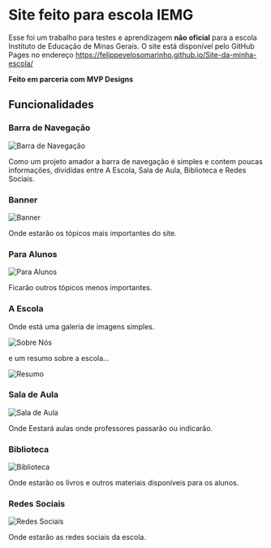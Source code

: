 # Site feito para escola IEMG
  Esse foi um trabalho para testes e aprendizagem **não oficial** para a escola Instituto de Educação de Minas Gerais.
  O site está disponível pelo GitHub Pages no endereço https://felippevelosomarinho.github.io/Site-da-minha-escola/ 
  
  **Feito em parceria com MVP Designs**
 
 ## Funcionalidades

### Barra de Navegação
 ![Barra de Navegação](https://user-images.githubusercontent.com/60450622/93271482-bf487b00-f789-11ea-97f1-e3359fece5bb.PNG)
    
 Como um projeto amador a barra de navegação é simples e contem poucas informações, divididas entre A Escola, Sala de Aula, Biblioteca e Redes Sociais.
    
 ### Banner
    
  ![Banner](https://user-images.githubusercontent.com/60450622/93271712-50b7ed00-f78a-11ea-8aa8-3d05144d605d.PNG)
    
   Onde estarão os tópicos mais importantes do site. 
    
 ### Para Alunos
    
  ![Para Alunos](https://user-images.githubusercontent.com/60450622/93271753-675e4400-f78a-11ea-98ee-772b8711ef90.PNG)
    
  Ficarão outros tópicos menos importantes.
    
 ### A Escola
  Onde está uma galeria de imagens simples.
    
  ![Sobre Nós](https://user-images.githubusercontent.com/60450622/93272438-dab48580-f78b-11ea-9e4d-e4ac281cdea0.PNG)
    
  e um resumo sobre a escola...
    
  ![Resumo](https://user-images.githubusercontent.com/60450622/93272415-cbcdd300-f78b-11ea-848a-b7c57ec85105.PNG)

 ### Sala de Aula
    
  ![Sala de Aula](https://user-images.githubusercontent.com/60450622/93272010-eeabb780-f78a-11ea-88f1-92783792319b.PNG)
    
  Onde Eestará aulas onde professores passarão ou indicarão.
    
 ### Biblioteca 
    
  ![Biblioteca](https://user-images.githubusercontent.com/60450622/93272278-83161a00-f78b-11ea-9f05-5eb8c54e064c.PNG)
    
  Onde estarão os livros e outros materiais disponíveis para os alunos.
    
 ### Redes Sociais
    
  ![Redes Sociais](https://user-images.githubusercontent.com/60450622/93272221-6c6fc300-f78b-11ea-9b96-aef27c0619d7.png)
    
  Onde estarão as redes sociais da escola.
   
    
  
  
